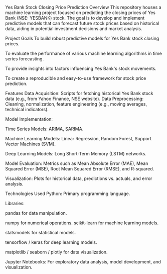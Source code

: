 Yes Bank Stock Closing Price Prediction
Overview
This repository houses a machine learning project focused on predicting the closing prices of Yes Bank (NSE: YESBANK) stock. The goal is to develop and implement predictive models that can forecast future stock prices based on historical data, aiding in potential investment decisions and market analysis.

Project Goals
To build robust predictive models for Yes Bank stock closing prices.

To evaluate the performance of various machine learning algorithms in time series forecasting.

To provide insights into factors influencing Yes Bank's stock movements.

To create a reproducible and easy-to-use framework for stock price prediction.

Features
Data Acquisition: Scripts for fetching historical Yes Bank stock data (e.g., from Yahoo Finance, NSE website).
Data Preprocessing: Cleaning, normalization, feature engineering (e.g., moving averages, technical indicators).

Model Implementation:

Time Series Models: ARIMA, SARIMA.

Machine Learning Models: Linear Regression, Random Forest, Support Vector Machines (SVM).

Deep Learning Models: Long Short-Term Memory (LSTM) networks.

Model Evaluation: Metrics such as Mean Absolute Error (MAE), Mean Squared Error (MSE), Root Mean Squared Error (RMSE), and R-squared.

Visualization: Plots for historical data, predictions vs. actuals, and error analysis.

Technologies Used
Python: Primary programming language.

Libraries:

pandas for data manipulation.

numpy for numerical operations.
scikit-learn for machine learning models.

statsmodels for statistical models.

tensorflow / keras for deep learning models.

matplotlib / seaborn / plotly for data visualization.

Jupyter Notebooks: For exploratory data analysis, model development, and visualization.
